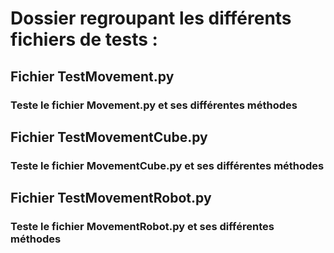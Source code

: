 # Dossier regroupant les différents fichiers de tests :

## Fichier TestMovement.py
### Teste le fichier Movement.py et ses différentes méthodes

## Fichier TestMovementCube.py
### Teste le fichier MovementCube.py et ses différentes méthodes

## Fichier TestMovementRobot.py
### Teste le fichier MovementRobot.py et ses différentes méthodes
